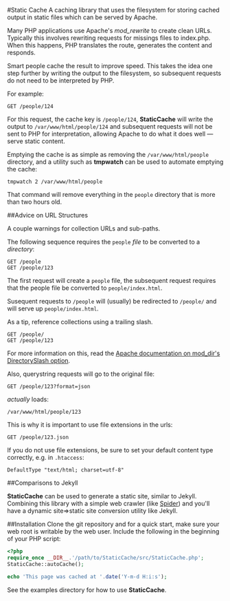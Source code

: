 #Static Cache
A caching library that uses the filesystem for storing cached output
in static files which can be served by Apache.

Many PHP applications use Apache's *mod_rewrite* to create clean URLs. Typically
this involves rewriting requests for missings files to index.php. When this
happens, PHP translates the route, generates the content and responds.

Smart people cache the result to improve speed. This takes the idea one step
further by writing the output to the filesystem, so subsequent requests do not
need to be interpreted by PHP.

For example:

	GET /people/124

For this request, the cache key is `/people/124`, **StaticCache** will write the output to `/var/www/html/people/124` and subsequent requests will not be sent to PHP for interpretation, allowing Apache to do what it does well — serve
static content.

Emptying the cache is as simple as removing the `/var/www/html/people` directory, and a utility such as **tmpwatch** can be used to automate emptying the cache:

	tmpwatch 2 /var/www/html/people

That command will remove everything in the `people` directory that is more than two hours old.

##Advice on URL Structures


A couple warnings for collection URLs and sub-paths.

The following sequence requires the `people` _file_ to be converted to a _directory_:

	GET /people
	GET /people/123

The first request will create a `people` file, the subsequent request requires
that the people file be converted to `people/index.html`.

Susequent requests to `/people` will (usually) be redirected to `/people/` and
will serve up `people/index.html`.

As a tip, reference collections using a trailing slash.

	GET /people/
	GET /people/123

For more information on this, read the [Apache documentation on mod_dir's DirectorySlash option](http://httpd.apache.org/docs/2.0/mod/mod_dir.html#DirectorySlash).

Also, querystring requests will go to the original file:

	GET /people/123?format=json

*actually* loads:

    /var/www/html/people/123

This is why it is important to use file extensions in the urls:

	GET /people/123.json
    
If you do not use file extensions, be sure to set your default content type correctly, e.g. in `.htaccess`:

	DefaultType "text/html; charset=utf-8"

##Comparisons to Jekyll

**StaticCache** can be used to generate a static site, similar to Jekyll. Combining this library with a simple web crawler (like [Spider](https://github.com/saltybeagle/Spider "A simple web crawler in PHP")) and you'll have a dynamic site=>static site conversion utility like Jekyll.

##Installation
Clone the git repository and for a quick start, make sure your web root is writable by the web user. Include the following in the beginning of your PHP script:

```php
<?php
require_once __DIR__.'/path/to/StaticCache/src/StaticCache.php';
StaticCache::autoCache();

echo 'This page was cached at '.date('Y-m-d H:i:s');
```

See the examples directory for how to use **StaticCache**.


